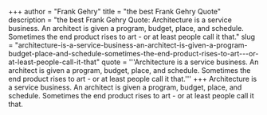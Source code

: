 +++
author = "Frank Gehry"
title = "the best Frank Gehry Quote"
description = "the best Frank Gehry Quote: Architecture is a service business. An architect is given a program, budget, place, and schedule. Sometimes the end product rises to art - or at least people call it that."
slug = "architecture-is-a-service-business-an-architect-is-given-a-program-budget-place-and-schedule-sometimes-the-end-product-rises-to-art---or-at-least-people-call-it-that"
quote = '''Architecture is a service business. An architect is given a program, budget, place, and schedule. Sometimes the end product rises to art - or at least people call it that.'''
+++
Architecture is a service business. An architect is given a program, budget, place, and schedule. Sometimes the end product rises to art - or at least people call it that.
